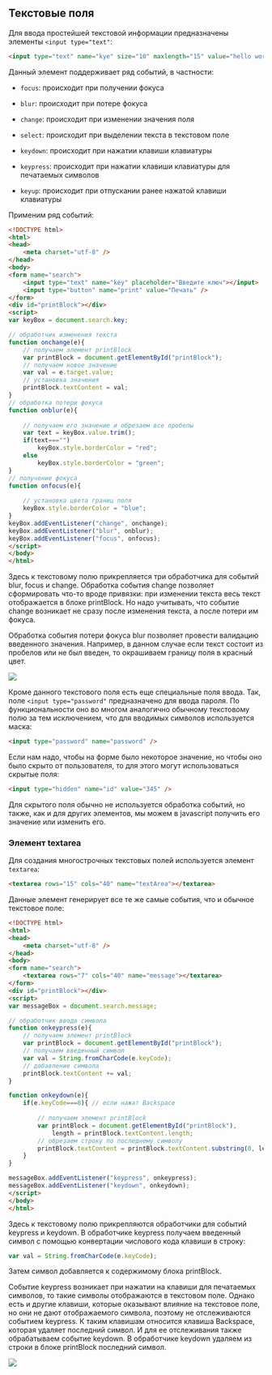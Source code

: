 ## Текстовые поля

Для ввода простейшей текстовой информации предназначены элементы `<input type="text"`:

```html
<input type="text" name="kye" size="10" maxlength="15" value="hello world" />
```

Данный элемент поддерживает ряд событий, в частности:

- `focus`: происходит при получении фокуса

- `blur`: происходит при потере фокуса

- `change`: происходит при изменении значения поля

- `select`: происходит при выделении текста в текстовом поле

- `keydown`: происходит при нажатии клавиши клавиатуры

- `keypress`: происходит при нажатии клавиши клавиатуры для печатаемых символов

- `keyup`: происходит при отпускании ранее нажатой клавиши клавиатуры

Применим ряд событий:

```html
<!DOCTYPE html>
<html>
<head>
	<meta charset="utf-8" />
</head>
<body>
<form name="search">
	<input type="text" name="key" placeholder="Введите ключ"></input>
	<input type="button" name="print" value="Печать" />
</form>
<div id="printBlock"></div>
<script>
var keyBox = document.search.key;

// обработчик изменения текста
function onchange(e){
	// получаем элемент printBlock
	var printBlock = document.getElementById("printBlock");
	// получаем новое значение
	var val = e.target.value;
	// установка значения
	printBlock.textContent = val;
}
// обработка потери фокуса
function onblur(e){
	
	// получаем его значение и обрезаем все пробелы
	var text = keyBox.value.trim();
	if(text==="")
		keyBox.style.borderColor = "red";
	else
		keyBox.style.borderColor = "green";
}
// получение фокуса
function onfocus(e){
	
	// установка цвета границ поля
	keyBox.style.borderColor = "blue";
}
keyBox.addEventListener("change", onchange);
keyBox.addEventListener("blur", onblur);
keyBox.addEventListener("focus", onfocus);
</script>
</body>
</html>
```

Здесь к текстовому полю прикрепляется три обработчика для событий blur, focus и change. Обработка события change позволяет 
сформировать что-то вроде привязки: при изменении текста весь текст отображается в блоке printBlock. Но надо учитывать, что событие change 
возникает не сразу после изменения текста, а после потери им фокуса.

Обработка события потери фокуса blur позволяет провести валидацию введенного значения. Например, в данном случае если текст состоит из пробелов или 
не был введен, то окрашиваем границу поля в красный цвет.

![](https://metanit.com/web/javascript/pics/textchange.png)

Кроме данного текстового поля есть еще специальные поля ввода. Так, поле `<input type="password"` предназначено для ввода пароля. 
По функциональности оно во многом аналогично обычному текстовому полю за тем исключением, что для вводимых символов используется маска:

```html
<input type="password" name="password" />
```

Если нам надо, чтобы на форме было некоторое значение, но чтобы оно было скрыто от пользователя, то для этого могут использоваться скрытые поля:

```html
<input type="hidden" name="id" value="345" />
```

Для скрытого поля обычно не используется обработка событий, но также, как и для других элементов, мы можем в javascript получить его значение или изменить его.

### Элемент textarea

Для создания многострочных текстовых полей используется элемент `textarea`:

```html
<textarea rows="15" cols="40" name="textArea"></textarea>
```

Данные элемент генерирует все те же самые события, что и обычное текстовое поле:

```html
<!DOCTYPE html>
<html>
<head>
	<meta charset="utf-8" />
</head>
<body>
<form name="search">
	<textarea rows="7" cols="40" name="message"></textarea>
</form>
<div id="printBlock"></div>
<script>
var messageBox = document.search.message;

// обработчик ввода символа
function onkeypress(e){
	// получаем элемент printBlock
	var printBlock = document.getElementById("printBlock");
	// получаем введенный символ
	var val = String.fromCharCode(e.keyCode);
	// добавление символа
	printBlock.textContent += val;
}

function onkeydown(e){
	if(e.keyCode===8){ // если нажат Backspace
	
		// получаем элемент printBlock
		var printBlock = document.getElementById("printBlock"), 
			length = printBlock.textContent.length;
		// обрезаем строку по последнему символу
		printBlock.textContent = printBlock.textContent.substring(0, length-1);
	}
}

messageBox.addEventListener("keypress", onkeypress);
messageBox.addEventListener("keydown", onkeydown);
</script>
</body>
</html>
```

Здесь к текстовому полю прикрепляются обработчики для событий keypress и keydown. В обработчике keypress получаем введенный символ с помощью конвертации 
числового кода клавиши в строку:

```js
var val = String.fromCharCode(e.keyCode);
```

Затем символ добавляется к содержимому блока printBlock.

Событие keypress возникает при нажатии на клавиши для печатаемых символов, то такие символы отображаются в текстовом поле. Однако есть и другие 
клавиши, которые оказывают влияние на текстовое поле, но они не дают отображаемого символа, поэтому не отслеживаются событием keypress. К таким клавишам относится клавиша 
Backspace, которая удаляет последний символ. И для ее отслеживания также обрабатываем событие keydown. В обработчике keydown удаляем из строки в блоке printBlock последний символ.

![](https://metanit.com/web/javascript/pics/keypress.png)

